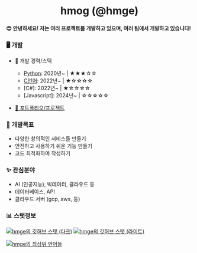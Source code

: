 <div align="center">
    <h1>hmog (@hmge)</h1>
</div>

<h4> 😊 안녕하세요! 저는 여러 프로젝트를 개발하고 있으며, 여러 팀에서 개발하고 있습니다!</h4>

### 🖥️ 개발
   - 💼 개발 경력/스택
        - [Python](https://github.com/topics/python): 2020년~ | ★★★☆☆
        - [C언어](https://github.com/topics/c): 2022년~ | ★☆☆☆☆
        - [C#]: 2022년~ | ★☆☆☆☆
        - [Javascript]: 2024년~ | ☆☆☆☆☆

  - [📂 포트폴리오/프로젝트](https://github.com/hmge/hmge/blob/main/portfolio.md)

### 🌱 개발목표
- 다양한 창의적인 서비스들 만들기
- 안전하고 사용하기 쉬운 기능 만들기
- 코드 최적화하여 작성하기
### ✨ 관심분야
- AI (인공지능), 빅데이터, 클라우드 등
- 데이터베이스, API
- 클라우드 서버 (gcp, aws, 등)

###  📊 스탯정보
[![hmge의 깃허브 스탯 (다크)](https://github-readme-stats.vercel.app/api?username=hmge\&show_icons=true\&theme=dark#gh-dark-mode-only)](https://github.com/anuraghazra/github-readme-stats#responsive-card-theme#gh-dark-mode-only)
[![hmge의 깃허브 스탯 (라이트)](https://github-readme-stats.vercel.app/api?username=hmge\&show_icons=true\&theme=default#gh-light-mode-only)](https://github.com/anuraghazra/github-readme-stats#responsive-card-theme#gh-light-mode-only)

[![hmge의 최상위 언어들](https://github-readme-stats.vercel.app/api/top-langs/?username=hmge&layout=compact)](https://github.com/hmge/github-readme-stats)
